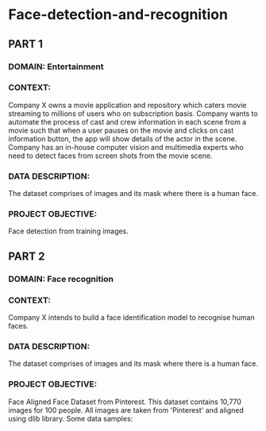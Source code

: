 # Face-detection-and-recognition

## PART 1
### DOMAIN: Entertainment
### CONTEXT: 
Company X owns a movie application and repository which caters movie streaming to millions of users who on subscription basis.
Company wants to automate the process of cast and crew information in each scene from a movie such that when a user pauses on the
movie and clicks on cast information button, the app will show details of the actor in the scene. Company has an in-house computer vision
and multimedia experts who need to detect faces from screen shots from the movie scene.
### DATA DESCRIPTION: 
The dataset comprises of images and its mask where there is a human face.
### PROJECT OBJECTIVE: 
Face detection from training images.

## PART 2
### DOMAIN: Face recognition
### CONTEXT: 
Company X intends to build a face identification model to recognise human faces.
### DATA DESCRIPTION: 
The dataset comprises of images and its mask where there is a human face.
### PROJECT OBJECTIVE: 
Face Aligned Face Dataset from Pinterest. This dataset contains 10,770 images for 100 people. All images are taken
from 'Pinterest' and aligned using dlib library. Some data samples:
